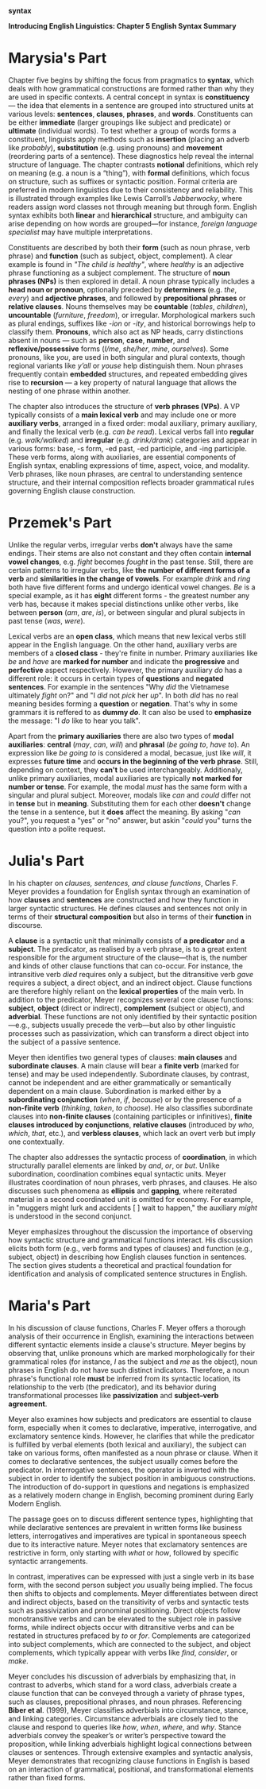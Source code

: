 **syntax**

**Introducing English Linguistics: Chapter 5 English Syntax Summary**
# Marysia's Part
Chapter five begins by shifting the focus from pragmatics to **syntax**, which deals with how grammatical constructions are formed rather than why they are used in specific contexts. A central concept in syntax is **constituency** — the idea that elements in a sentence are grouped into structured units at various levels: **sentences**, **clauses**, **phrases**, and **words**. Constituents can be either **immediate** (larger groupings like subject and predicate) or **ultimate** (individual words). To test whether a group of words forms a constituent, linguists apply methods such as **insertion** (placing an adverb like *probably*), **substitution** (e.g. using pronouns) and **movement** (reordering parts of a sentence). These diagnostics help reveal the internal structure of language. The chapter contrasts **notional** definitions, which rely on meaning (e.g. a noun is a “thing”), with **formal** definitions, which focus on structure, such as suffixes or syntactic position. Formal criteria are preferred in modern linguistics due to their consistency and reliability. This is illustrated through examples like Lewis Carroll’s *Jabberwocky*, where readers assign word classes not through meaning but through form. English syntax exhibits both **linear** and **hierarchical** structure, and ambiguity can arise depending on how words are grouped—for instance, *foreign language specialist* may have multiple interpretations.

Constituents are described by both their **form** (such as noun phrase, verb phrase) and **function** (such as subject, object, complement). A clear example is found in *"The child is healthy"*, where *healthy* is an adjective phrase functioning as a subject complement. The structure of **noun phrases (NPs)** is then explored in detail. A noun phrase typically includes a **head noun or pronoun**, optionally preceded by **determiners** (e.g. *the*, *every*) and **adjective phrases**, and followed by **prepositional phrases** or **relative clauses**. Nouns themselves may be **countable** (*tables*, *children*), **uncountable** (*furniture*, *freedom*), or irregular. Morphological markers such as plural endings, suffixes like *-ion* or *-ity*, and historical borrowings help to classify them. **Pronouns**, which also act as NP heads, carry distinctions absent in nouns — such as **person**, **case**, **number**, and **reflexive/possessive** forms (*I/me*, *she/her*, *mine*, *ourselves*). Some pronouns, like *you*, are used in both singular and plural contexts, though regional variants like *y’all* or *youse* help distinguish them. Noun phrases frequently contain **embedded** structures, and repeated embedding gives rise to **recursion** — a key property of natural language that allows the nesting of one phrase within another.

The chapter also introduces the structure of **verb phrases (VPs)**. A VP typically consists of a **main lexical verb** and may include one or more **auxiliary verbs**, arranged in a fixed order: modal auxiliary, primary auxiliary, and finally the lexical verb (e.g. *can be read*). Lexical verbs fall into **regular** (e.g. *walk/walked*) and **irregular** (e.g. *drink/drank*) categories and appear in various forms: base, -s form, -ed past, -ed participle, and -ing participle. These verb forms, along with auxiliaries, are essential components of English syntax, enabling expressions of time, aspect, voice, and modality. Verb phrases, like noun phrases, are central to understanding sentence structure, and their internal composition reflects broader grammatical rules governing English clause construction.

# Przemek's Part
Unlike the regular verbs, irregular verbs **don't** always have the same endings. Their stems are also not constant and they often contain **internal vowel changes**, e.g. *fight* becomes *fought* in the past tense. Still, there are certain patterns to irregular verbs, like **the number of different forms of a verb** and **similarities in the change of vowels**. For example *drink* and *ring* both have five different forms and undergo identical vowel changes. *Be* is a special example, as it has **eight** different forms - the greatest number any verb has, because it makes special distinctions unlike other verbs, like between **person** (*am*, *are*, *is*), or between singular and plural subjects in past tense (*was*, *were*).

Lexical verbs are an **open class**, which means that new lexical verbs still appear in the English language. On the other hand, auxiliary verbs are members of a **closed class** - they're finite in number. Primary auxiliaries like *be* and *have* are **marked for number** and indicate the **progressive** and **perfective** aspect respectively. However, the primary auxiliary *do* has a different role: it occurs in certain types of **questions** and **negated sentences**. For example in the sentences "Why *did* the Vietnamese ultimately *fight* on?" and "I *did* not *pick* her *up*". In both *did* has no real meaning besides forming a **question** or **negation**. That's why in some grammars it is reffered to as **dummy *do***. It can also be used to **emphasize** the message: "I *do* like to hear you talk".

Apart from the **primary auxiliaries** there are also two types of **modal auxiliaries**: **central** (*may*, *can*, *will*) and **phrasal** (*be going to*, *have to*). An expression like *be going to* is considered a modal, becasue, just like *will*, it expresses **future time** and **occurs in the beginning of the verb phrase**. Still, depending on context, they **can't** be used interchangeably. Additionaly, unlike primary auxiliaries, modal auxiliaries are typically **not marked for number or tense**. For example, the modal *must* has the same form with a singular and plural subject. Moreover, modals like *can* and *could* differ not in **tense** but in **meaning**. Substituting them for each other **doesn't** change the tense in a sentence, but it **does** affect the meaning. By asking "*can* you?", you request a "yes" or "no" answer, but askin "*could* you" turns the question into a polite request.

# Julia's Part
In his chapter on _clauses, sentences, and clause functions_, Charles F. Meyer provides a foundation for English syntax through an examination of how **clauses** and **sentences** are constructed and how they function in larger syntactic structures. He defines clauses and sentences not only in terms of their **structural composition** but also in terms of their **function** in discourse.

A **clause** is a syntactic unit that minimally consists of **a predicator** and **a subject**. The predicator, as realised by a verb phrase, is to a great extent responsible for the argument structure of the clause—that is, the number and kinds of other clause functions that can co-occur. For instance, the intransitive verb _died_ requires only a subject, but the ditransitive verb _gave_ requires a subject, a direct object, and an indirect object. Clause functions are therefore highly reliant on the **lexical properties** of the main verb. In addition to the predicator, Meyer recognizes several core clause functions: **subject**, **object** (direct or indirect), **complement** (subject or object), and **adverbial**. These functions are not only identified by their syntactic position—e.g., subjects usually precede the verb—but also by other linguistic processes such as passivization, which can transform a direct object into the subject of a passive sentence.

Meyer then identifies two general types of clauses: **main clauses** and **subordinate clauses**. A main clause will bear a **finite verb** (marked for tense) and may be used independently. Subordinate clauses, by contrast, cannot be independent and are either grammatically or semantically dependent on a main clause. Subordination is marked either by a **subordinating conjunction** (_when_, _if_, _because_) or by the presence of a **non-finite verb** (_thinking_, _taken_, _to choose_). He also classifies subordinate clauses into **non-finite clauses** (containing participles or infinitives), **finite clauses introduced by conjunctions**, **relative clauses** (introduced by _who_, _which_, _that_, etc.), and **verbless clauses**, which lack an overt verb but imply one contextually.

The chapter also addresses the syntactic process of **coordination**, in which structurally parallel elements are linked by _and_, _or_, or _but_. Unlike subordination, coordination combines equal syntactic units. Meyer illustrates coordination of noun phrases, verb phrases, and clauses. He also discusses such phenomena as **ellipsis** and **gapping**, where reiterated material in a second coordinated unit is omitted for economy. For example, in "muggers might lurk and accidents [ ] wait to happen," the auxiliary _might_ is understood in the second conjunct.

Meyer emphasizes throughout the discussion the importance of observing how syntactic structure and grammatical functions interact. His discussion elicits both form (e.g., verb forms and types of clauses) and function (e.g., subject, object) in describing how English clauses function in sentences. The section gives students a theoretical and practical foundation for identification and analysis of complicated sentence structures in English.

# Maria's Part
In his discussion of clause functions, Charles F. Meyer offers a thorough analysis of their occurrence in English, examining the interactions between different syntactic elements inside a clause's structure.  Meyer begins by observing that, unlike pronouns which are marked morphologically for their grammatical roles (for instance, _I_ as the subject and _me_ as the object), noun phrases in English do not have such distinct indicators. Therefore, a noun phrase's functional role **must** be inferred from its syntactic location, its relationship to the verb (the predicator), and its behavior during transformational processes like **passivization** and **subject–verb agreement**.

Meyer also examines how subjects and predicators are essential to clause form, especially when it comes to declarative, imperative, interrogative, and exclamatory sentence kinds. However, he clarifies that while the predicator is fulfilled by verbal elements (both lexical and auxiliary), the subject can take on various forms, often manifested as a noun phrase or clause. When it comes to declarative sentences, the subject usually comes before the predicator. In interrogative sentences, the operator is inverted with the subject in order to identify the subject position in ambiguous constructions. The introduction of do-support in questions and negations is emphasized as a relatively modern change in English, becoming prominent during Early Modern English. 

The passage goes on to discuss different sentence types, highlighting that while declarative sentences are prevalent in written forms like business letters, interrogatives and imperatives are typical in spontaneous speech due to its interactive nature. Meyer notes that exclamatory sentences are restrictive in form, only starting with _what_ or _how_, followed by specific syntactic arrangements.

In contrast, imperatives can be expressed with just a single verb in its base form, with the second person subject _you_ usually being implied. The focus then shifts to objects and complements. Meyer differentiates between direct and indirect objects, based on the transitivity of verbs and syntactic tests such as passivization and pronominal positioning. Direct objects follow monotransitive verbs and can be elevated to the subject role in passive forms, while indirect objects occur with ditransitive verbs and can be restated in structures prefaced by _to_ or _for_. Complements are categorized into subject complements, which are connected to the subject, and object complements, which typically appear with verbs like _find_, _consider_, or _make_.

Meyer concludes his discussion of adverbials by emphasizing that, in contrast to adverbs, which stand for a word class, adverbials create a clause function that can be conveyed through a variety of phrase types, such as clauses, prepositional phrases, and noun phrases. Referencing **Biber et al**. (1999), Meyer classifies adverbials into circumstance, stance, and linking categories. Circumstance adverbials are closely tied to the clause and respond to queries like _how_, _when_, _where_, and _why_. Stance adverbials convey the speaker’s or writer’s perspective toward the proposition, while linking adverbials highlight logical connections between clauses or sentences. Through extensive examples and syntactic analysis, Meyer demonstrates that recognizing clause functions in English is based on an interaction of grammatical, positional, and transformational elements rather than fixed forms.